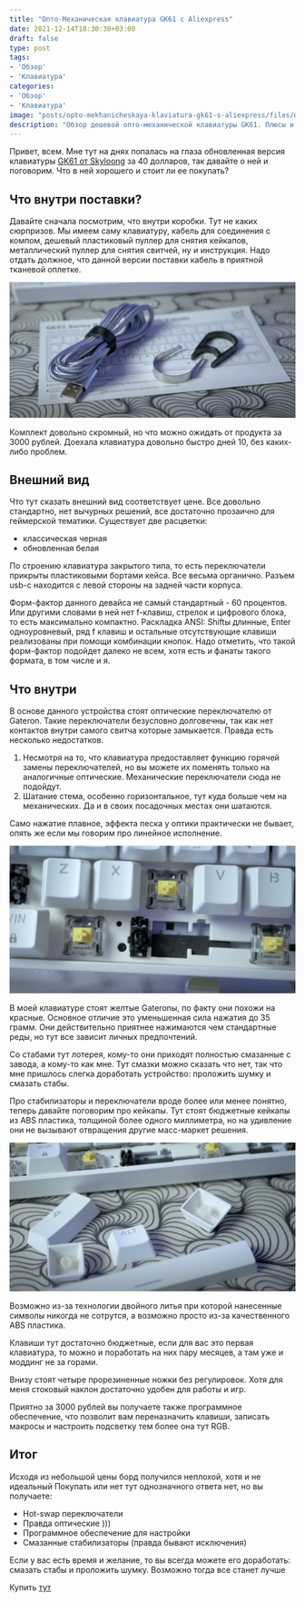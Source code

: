 ```yaml
---
title: "Опто-Механическая клавиатура GK61 c Aliexpress"
date: 2021-12-14T18:30:30+03:00
draft: false
type: post
tags:
- 'Обзор'
- 'Клавиатура'
categories:
- 'Обзор'
- 'Клавиатура'
image: "posts/opto-mekhanicheskaya-klaviatura-gk61-s-aliexpress/files/dc9f31fc51d4c5ece98c48b31f3040fa.png"
description: "Обзор дешевой опто-механической клавиатуры GK61. Плюсы и минусы."
---
```


Привет, всем. Мне тут на днях попалась на глаза обновленная версия клавиатуры [GK61 от  Skyloong](https://s.click.aliexpress.com/e/_9IlgsU) за 40 долларов, так давайте о ней и поговорим. Что в ней хорошего и стоит ли ее покупать?

 ##  Что внутри поставки? 

 Давайте сначала посмотрим, что внутри коробки. Тут не каких сюрпризов. 
 Мы имеем саму клавиатуру, кабель для соединения с компом, дешевый пластиковый пуллер для снятия кейкапов, металлический пуллер для снятия свитчей, ну и инструкция. Надо отдать должное, что данной версии поставки  кабель в приятной тканевой оплетке.

![](files/8435de93f1b0a0327aa944ed9beebf78.png)

Комплект довольно скромный, но что можно ожидать от продукта за 3000 рублей. Доехала клавиатура довольно быстро дней 10, без каких-либо проблем. 

## Внешний вид 

Что тут сказать внешний вид соответствует цене. Все довольно стандартно, нет вычурных решений, все достаточно прозаично для геймерской тематики. Существует две расцветки: 
- классическая черная 
- обновленная белая 

По строению клавиатура закрытого типа, то есть переключатели прикрыты пластиковыми бортами кейса. Все весьма органично. Разъем usb-c находится с левой стороны на задней части корпуса. 

Форм-фактор  данного девайса не самый стандартный - 60 процентов. Или другими словами  в ней нет f-клавиш, стрелок и цифрового блока, то есть максимально компактно.  Раскладка ANSI: Shiftы длинные, Enter одноуровневый, ряд f клавиш и остальные отсутствующие клавиши реализованы при помощи комбинации кнопок. Надо отметить, что такой форм-фактор подойдет далеко не всем, хотя есть и фанаты такого формата, в том числе и я. 

##  Что внутри 

В основе данного устройства стоят оптические переключателю от Gateron. Такие переключатели безусловно долговечны, так как нет контактов внутри самого свитча которые замыкается. Правда есть несколько недостатков. 
1. Несмотря на то, что клавиатура предоставляет функцию горячей замены переключателей, но вы можете их поменять только на аналогичные оптические. Механические переключатели сюда не подойдут. 
2. Шатание стема, особенно горизонтальное, тут куда больше чем на механических. Да и в своих посадочных местах они шатаются.  

Само нажатие плавное, эффекта песка у оптики практически не бывает, опять же если мы говорим про линейное исполнение.

![](files/a7e778c7c90843d199117365b809c82d.png)

В моей клавиатуре стоят желтые Gateronы, по факту они похожи на красные. Основное отличие это уменьшенная сила нажатия до 35 грамм. Они действительно приятнее нажимаются чем стандартные реды, но тут все зависит личных предпочтений.

Со стабами тут лотерея, кому-то они приходят полностью смазанные с завода, а кому-то как мне. Тут смазки можно сказать что нет, так что мне пришлось слегка доработать устройство: проложить шумку и смазать стабы.

Про стабилизаторы и переключатели вроде более или менее понятно, теперь давайте поговорим про кейкапы. Тут стоят бюджетные кейкапы из ABS пластика, толщиной более одного миллиметра, но на удивление они не вызывают отвращения другие масс-маркет решения.

![](files/44a92fe0331be57c3bf3813684b02cc1.png)

Возможно из-за технологии двойного литья при которой нанесенные символы никогда не сотрутся, а возможно просто из-за качественного ABS пластика. 

Клавиши тут достаточно бюджетные, если для вас это первая клавиатура, то можно и поработать на них пару месяцев, а там уже  и моддинг не за горами.

Внизу стоят четыре прорезиненные ножки без регулировок. Хотя для меня стоковый наклон достаточно удобен для работы и игр. 

Приятно  за 3000 рублей вы получаете также программное обеспечение, что позволит вам переназначить клавиши, записать макросы и настроить подсветку тем более она тут RGB.

## Итог 

Исходя из небольшой цены борд получился неплохой, хотя и не идеальный  Покупать или нет тут однозначного ответа нет, но вы получаете: 
- Hot-swap переключатели
- Правда оптические ))) 
- Программное обеспечение для настройки 
- Смазанные стабилизаторы (правда бывают исключения) 

Если у вас есть время и желание, то вы всегда можете его доработать: смазать стабы и проложить шумку. Возможно тогда все станет лучше

Купить [тут](https://s.click.aliexpress.com/e/_9IlgsU)
